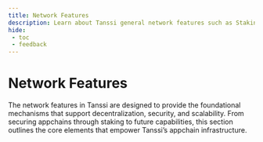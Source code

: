```yaml
---
title: Network Features
description: Learn about Tanssi general network features such as Staking, Governance and Treasury, and how each help Tanssi becoming a fully decentralized Appchain orchestrator for the Web3 ecosystem.
hide: 
 - toc
 - feedback
---
```


# Network Features

The network features in Tanssi are designed to provide the foundational mechanisms that support decentralization, security, and scalability. From securing appchains through staking to future capabilities, this section outlines the core elements that empower Tanssi’s appchain infrastructure.